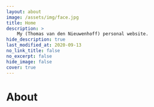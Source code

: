 ```yaml
---
layout: about
image: /assets/img/face.jpg
title: Home
description: >
	My (Thomas van den Nieuwenhoff) personal website.
hide_description: true
last_modified_at: 2020-09-13
no_link_title: false
no_excerpt: false
hide_image: false
cover: true
---
```


# About

<!--author-->
